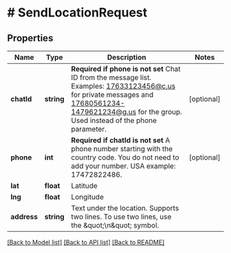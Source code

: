 # # SendLocationRequest

## Properties

Name | Type | Description | Notes
------------ | ------------- | ------------- | -------------
**chatId** | **string** | **Required if phone is not set**  Chat ID from the message list. Examples: 17633123456@c.us for private messages and 17680561234-1479621234@g.us for the group. Used instead of the phone parameter. | [optional]
**phone** | **int** | **Required if chatId is not set**  A phone number starting with the country code. You do not need to add your number.   USA example: 17472822486. | [optional]
**lat** | **float** | Latitude |
**lng** | **float** | Longitude |
**address** | **string** | Text under the location.  Supports two lines. To use two lines, use the \&quot;\\n\&quot; symbol. |

[[Back to Model list]](../../README.md#models) [[Back to API list]](../../README.md#endpoints) [[Back to README]](../../README.md)
